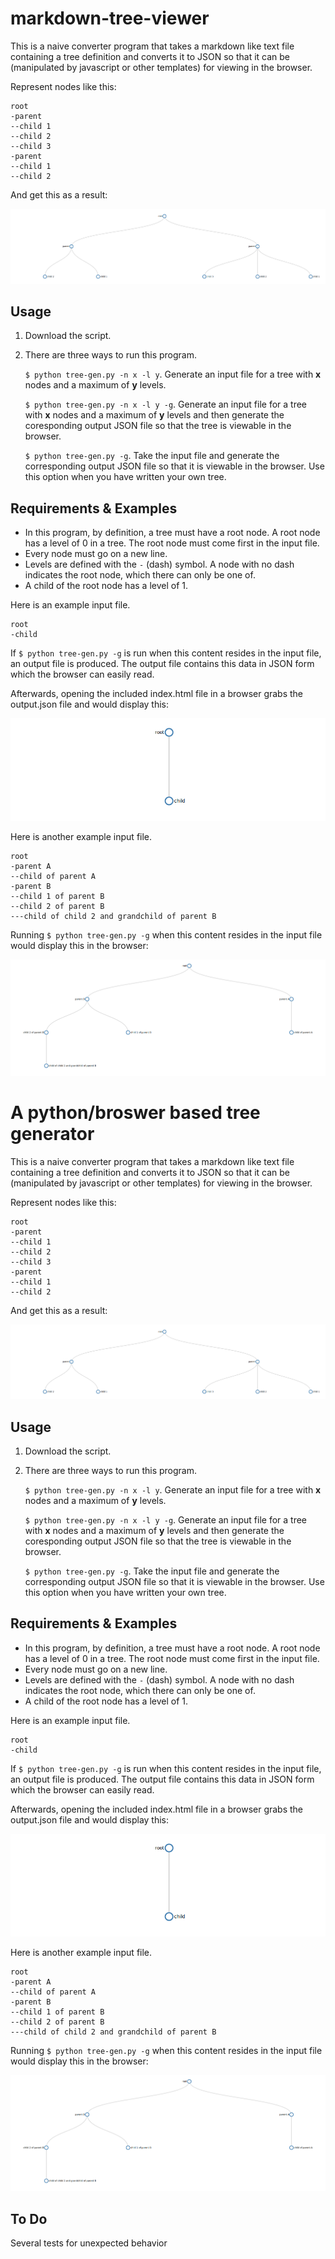 # markdown-tree-viewer

This is a naive converter program that takes a markdown like text file containing a tree definition and converts it to JSON so that it can be (manipulated by javascript or other templates) for viewing in the browser.

Represent nodes like this:

```
root
-parent
--child 1
--child 2
--child 3
-parent
--child 1
--child 2

```
And get this as a result:

<img alt="A tree with a root node and one child" src="screenshots/screenshot0.png">


## Usage

1. Download the script.
2. There are three ways to run this program.

	`$ python tree-gen.py -n x -l y`.
     Generate an input file for a tree with **x** nodes and a maximum of **y** levels.
     
     `$ python tree-gen.py -n x -l y -g`.
     Generate an input file for a tree with **x** nodes and a maximum of **y** levels and then generate the coresponding output JSON file so that the tree is viewable in the browser.
     
     `$ python tree-gen.py -g`.
     Take the input file and generate the corresponding output JSON file so that it is viewable in the browser. Use this option when you have written your own tree.
     

## Requirements & Examples

* In this program, by definition, a tree must have a root node. A root node has a level of 0 in a tree. The root node must come first in the input file.
* Every node must go on a new line.
* Levels are defined with the `-` (dash) symbol. A node with no dash indicates the root node, which there can only be one of.
* A child of the root node has a level of 1.

Here is an example input file.

```
root
-child

```

If `$ python tree-gen.py -g` is run when this content resides in the input file, an output file is produced. The output file contains this data in JSON form which the browser can easily read.

Afterwards, opening the included index.html file in a browser grabs the output.json file and would display this:

<img alt="A tree with a root node and one child" src="screenshots/screenshot1.png">


Here is another example input file.

```
root
-parent A
--child of parent A
-parent B
--child 1 of parent B
--child 2 of parent B
---child of child 2 and grandchild of parent B

```

Running `$ python tree-gen.py -g` when this content resides in the input file would display this in the browser:

<img alt="A tree with multiple nodes" src="screenshots/screenshot2.png">

# A python/broswer based tree generator

This is a naive converter program that takes a markdown like text file containing a tree definition and converts it to JSON so that it can be (manipulated by javascript or other templates) for viewing in the browser.

Represent nodes like this:

```
root
-parent
--child 1
--child 2
--child 3
-parent
--child 1
--child 2

```
And get this as a result:

<img alt="A tree with a root node and one child" src="screenshots/screenshot0.png">


## Usage

1. Download the script.
2. There are three ways to run this program.

	`$ python tree-gen.py -n x -l y`.
     Generate an input file for a tree with **x** nodes and a maximum of **y** levels.
     
     `$ python tree-gen.py -n x -l y -g`.
     Generate an input file for a tree with **x** nodes and a maximum of **y** levels and then generate the coresponding output JSON file so that the tree is viewable in the browser.
     
     `$ python tree-gen.py -g`.
     Take the input file and generate the corresponding output JSON file so that it is viewable in the browser. Use this option when you have written your own tree.
     

## Requirements & Examples

* In this program, by definition, a tree must have a root node. A root node has a level of 0 in a tree. The root node must come first in the input file.
* Every node must go on a new line.
* Levels are defined with the `-` (dash) symbol. A node with no dash indicates the root node, which there can only be one of.
* A child of the root node has a level of 1.

Here is an example input file.

```
root
-child

```

If `$ python tree-gen.py -g` is run when this content resides in the input file, an output file is produced. The output file contains this data in JSON form which the browser can easily read.

Afterwards, opening the included index.html file in a browser grabs the output.json file and would display this:

<img alt="A tree with a root node and one child" src="screenshots/screenshot1.png">


Here is another example input file.

```
root
-parent A
--child of parent A
-parent B
--child 1 of parent B
--child 2 of parent B
---child of child 2 and grandchild of parent B

```

Running `$ python tree-gen.py -g` when this content resides in the input file would display this in the browser:

<img alt="A tree with multiple nodes" src="screenshots/screenshot2.png">

## To Do

Several tests for unexpected behavior

